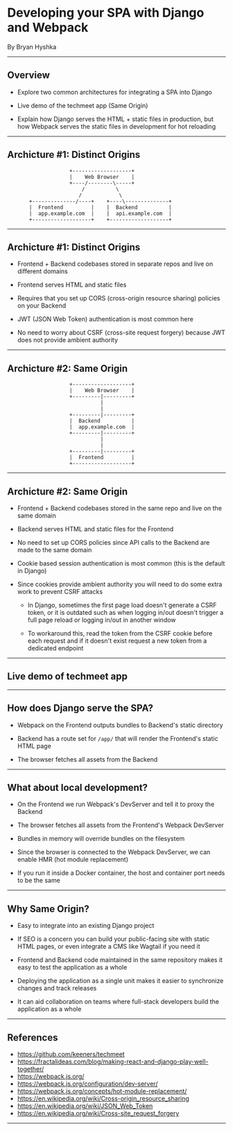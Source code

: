 # Developing your SPA with Django and Webpack

By Bryan Hyshka

---

## Overview

- Explore two common architectures for integrating a SPA into Django

- Live demo of the techmeet app (Same Origin)

- Explain how Django serves the HTML + static files in production, but how
  Webpack serves the static files in development for hot reloading

---

## Archicture #1: Distinct Origins

                        +-------------------+
                        |    Web Browser    |
                        +----/--------\-----+
                            /          \
                           /            \
           +--------------/----+    +----\--------------+
           |  Frontend         |    |  Backend          |
           |  app.example.com  |    |  api.example.com  |
           +-------------------+    +-------------------+

---

## Archicture #1: Distinct Origins

- Frontend + Backend codebases stored in separate repos and live on different
  domains

- Frontend serves HTML and static files

- Requires that you set up CORS (cross-origin resource sharing) policies on your
  Backend

- JWT (JSON Web Token) authentication is most common here

- No need to worry about CSRF (cross-site request forgery) because JWT does not
  provide ambient authority

---

## Archicture #2: Same Origin

                        +-------------------+
                        |    Web Browser    |
                        +---------|---------+
                                  |
                                  |
                        +---------|---------+
                        |  Backend          |
                        |  app.example.com  |
                        +---------|---------+
                                  |
                                  |
                        +---------|---------+
                        |  Frontend         |
                        +-------------------+

---

## Archicture #2: Same Origin

- Frontend + Backend codebases stored in the same repo and live on the same
  domain

- Backend serves HTML and static files for the Frontend

- No need to set up CORS policies since API calls to the Backend are made to the
  same domain

- Cookie based session authentication is most common (this is the default in
  Django)

- Since cookies provide ambient authority you will need to do some extra work to
  prevent CSRF attacks

  - In Django, sometimes the first page load doesn't generate a CSRF token, or
    it is outdated such as when logging in/out doesn't trigger a full page
    reload or logging in/out in another window

  - To workaround this, read the token from the CSRF cookie before each request
    and if it doesn't exist request a new token from a dedicated endpoint

---

## Live demo of techmeet app

---

## How does Django serve the SPA?

- Webpack on the Frontend outputs bundles to Backend's static directory

- Backend has a route set for `/app/` that will render the Frontend's static
  HTML page

- The browser fetches all assets from the Backend

---

## What about local development?

- On the Frontend we run Webpack's DevServer and tell it to proxy the Backend

- The browser fetches all assets from the Frontend's Webpack DevServer

- Bundles in memory will override bundles on the filesystem

- Since the browser is connected to the Webpack DevServer, we can enable HMR
  (hot module replacement)

- If you run it inside a Docker container, the host and container port needs to
  be the same

---

## Why Same Origin?

- Easy to integrate into an existing Django project

- If SEO is a concern you can build your public-facing site with static HTML
  pages, or even integrate a CMS like Wagtail if you need it

- Frontend and Backend code maintained in the same repository makes it easy to
  test the application as a whole

- Deploying the application as a single unit makes it easier to synchronize
  changes and track releases

- It can aid collaboration on teams where full-stack developers build the
  application as a whole

---

## References

- https://github.com/keeners/techmeet
- https://fractalideas.com/blog/making-react-and-django-play-well-together/
- https://webpack.js.org/
- https://webpack.js.org/configuration/dev-server/
- https://webpack.js.org/concepts/hot-module-replacement/
- https://en.wikipedia.org/wiki/Cross-origin_resource_sharing
- https://en.wikipedia.org/wiki/JSON_Web_Token
- https://en.wikipedia.org/wiki/Cross-site_request_forgery

---
